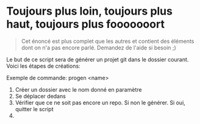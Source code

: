# Toujours plus loin, toujours plus haut, toujours plus fooooooort

> Cet énoncé est plus complet que les autres et contient des éléments dont on n'a pas encore parlé. Demandez de l'aide si besoin ;)

Le but de ce script sera de générer un projet git dans le dossier courant. Voici les étapes de créations:

Exemple de commande: progen \<name>

1.  Créer un dossier avec le nom donné en paramètre
2.  Se déplacer dedans
3.  Vérifier que ce ne soit pas encore un repo. Si non le générer. Si oui, quitter le script
4.
